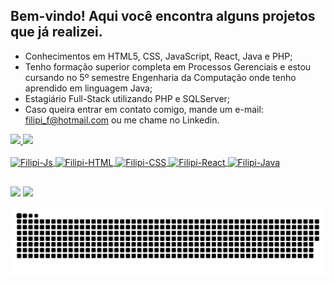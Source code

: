## Bem-vindo!  Aqui você encontra alguns projetos que já realizei.

- Conhecimentos em HTML5, CSS, JavaScript, React, Java e PHP;
- Tenho formação superior completa em Processos Gerenciais e estou cursando no 5º semestre Engenharia da Computação onde tenho aprendido em linguagem Java;
- Estagiário Full-Stack utilizando PHP e SQLServer;
- Caso queira entrar em contato comigo, mande um e-mail: filipi_f@hotmail.com ou me chame no Linkedin.

 
 <div>
  <a href="https://github.com/fffilipi">
  <img height="160em" src="https://github-readme-stats.vercel.app/api?username=fffilipi&show_icons=true&theme=dracula&include_all_commits=true&count_private=true"/>
  <img height="160em" src="https://github-readme-stats.vercel.app/api/top-langs/?username=fffilipi&layout=compact&langs_count=7&theme=dracula"/>
</div>
  <div style="display: inline_block"><br>
  <img align="center" alt="Filipi-Js" height="30" width="100" src="https://img.shields.io/badge/JavaScript-323330?style=for-the-badge&logo=javascript&logoColor=F7DF1E">
  <img align="center" alt="Filipi-HTML" height="30" width="70" src="https://img.shields.io/badge/HTML5-E34F26?style=for-the-badge&logo=html5&logoColor=white">
  <img align="center" alt="Filipi-CSS" height="30" width="70" src="https://img.shields.io/badge/CSS3-1572B6?style=for-the-badge&logo=css3&logoColor=white">
<img align = "center" alt= "Filipi-React" heigth = "30" width = "70" src="https://img.shields.io/badge/React-20232A?style=for-the-badge&logo=react&logoColor=61DAFB">
<img align = "center" alt= "Filipi-Java" heigth = "30" width = "70" src="https://img.shields.io/badge/Java-ED8B00?style=for-the-badge&logo=java&logoColor=white">

 </div>

##
 
<div> 
    <a href="https://instagram.com/fffilipi" target="_blank"><img src="https://img.shields.io/badge/-Instagram-%23E4405F?style=for-the-badge&logo=instagram&logoColor=white" target="_blank"></a>
 	  <a href="https://www.linkedin.com/in/fffilipi" target="_blank"><img src="https://img.shields.io/badge/-LinkedIn-%230077B5?style=for-the-badge&logo=linkedin&logoColor=white" target="_blank"></a> 
 
  ![Snake animation](https://github.com/fffilipi/fffilipi/blob/output/github-contribution-grid-snake.svg)
 
</div>
